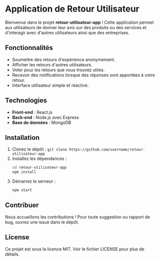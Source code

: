 # Application de Retour Utilisateur

Bienvenue dans le projet **retour-utilisateur-app** ! Cette application permet aux utilisateurs de donner leur avis sur des produits ou des services et d'interagir avec d'autres utilisateurs ainsi que des entreprises.

## Fonctionnalités
- Soumettre des retours d'expérience anonymement.
- Afficher les retours d'autres utilisateurs.
- Voter pour les retours que vous trouvez utiles.
- Recevoir des notifications lorsque des réponses sont apportées à votre retour.
- Interface utilisateur simple et réactive.

## Technologies
- **Front-end** : React.js
- **Back-end** : Node.js avec Express
- **Base de données** : MongoDB

## Installation
1. Clonez le dépôt : `git clone https://github.com/username/retour-utilisateur-app`
2. Installez les dépendances :
   ```bash
   cd retour-utilisateur-app
   npm install
   ```
3. Démarrez le serveur :
   ```bash
   npm start
   ```

## Contribuer
Nous accueillons les contributions ! Pour toute suggestion ou rapport de bug, ouvrez une issue dans le dépôt.

## License
Ce projet est sous la licence MIT. Voir le fichier LICENSE pour plus de détails.
